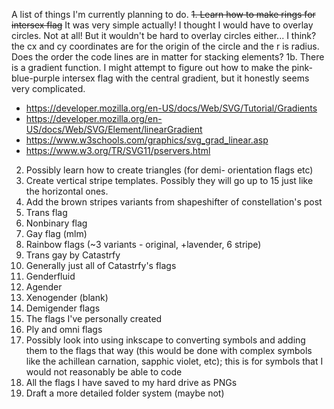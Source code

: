 A list of things I'm currently planning to do.
~~1. Learn how to make rings for intersex flag~~ It was very simple actually! I thought I would have to overlay circles. Not at all! But it wouldn't be hard to overlay circles either... I think? the cx and cy coordinates are for the origin of the circle and the r is radius. Does the order the code lines are in matter for stacking elements?
1b. There is a gradient function. I might attempt to figure out how to make the pink-blue-purple intersex flag with the central gradient, but it honestly seems very complicated.
* https://developer.mozilla.org/en-US/docs/Web/SVG/Tutorial/Gradients 
* https://developer.mozilla.org/en-US/docs/Web/SVG/Element/linearGradient
* https://www.w3schools.com/graphics/svg_grad_linear.asp
* https://www.w3.org/TR/SVG11/pservers.html
2. Possibly learn how to create triangles (for demi- orientation flags etc)
3. Create vertical stripe templates. Possibly they will go up to 15 just like the horizontal ones.
4. Add the brown stripes variants from shapeshifter of constellation's post
5. Trans flag
6. Nonbinary flag
7. Gay flag (mlm)
8. Rainbow flags (~3 variants - original, +lavender, 6 stripe)
9. Trans gay by Catastrfy
10. Generally just all of Catastrfy's flags
11. Genderfluid
12. Agender
13. Xenogender (blank)
14. Demigender flags
15. The flags I've personally created
16. Ply and omni flags
17. Possibly look into using inkscape to converting symbols and adding them to the flags that way (this would be done with complex symbols like the achillean carnation, sapphic violet, etc); this is for symbols that I would not reasonably be able to code
18. All the flags I have saved to my hard drive as PNGs
19. Draft a more detailed folder system (maybe not)
